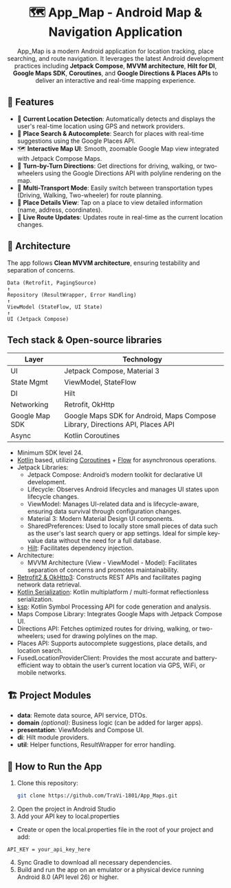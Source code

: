 <h1 align="center">🗺️ App_Map - Android Map & Navigation Application</h1>

<p align="center">  
App_Map is a modern Android application for location tracking, place searching, and route navigation. It leverages the latest Android development practices including <strong>Jetpack Compose</strong>, <strong>MVVM architecture</strong>, <strong>Hilt for DI</strong>, <strong>Google Maps SDK</strong>, <strong>Coroutines</strong>, and <strong>Google Directions & Places APIs</strong> to deliver an interactive and real-time mapping experience.
</p>




## 🚀 Features

- 📍 **Current Location Detection**: Automatically detects and displays the user's real-time location using GPS and network providers.
- 🔎 **Place Search & Autocomplete**: Search for places with real-time suggestions using the Google Places API.
- 🗺️ **Interactive Map UI**: Smooth, zoomable Google Map view integrated with Jetpack Compose Maps.
- 🧭 **Turn-by-Turn Directions**: Get directions for driving, walking, or two-wheelers using the Google Directions API with polyline rendering on the map.
- 🧩 **Multi-Transport Mode**: Easily switch between transportation types (Driving, Walking, Two-wheeler) for route planning.
- 📌 **Place Details View**: Tap on a place to view detailed information (name, address, coordinates).
- 🔄 **Live Route Updates**: Updates route in real-time as the current location changes.



## 🧱 Architecture

The app follows **Clean MVVM architecture**, ensuring testability and separation of concerns.

```
Data (Retrofit, PagingSource)
↑
Repository (ResultWrapper, Error Handling)
↑
ViewModel (StateFlow, UI State)
↑
UI (Jetpack Compose)
```


## Tech stack & Open-source libraries

| Layer          | Technology                                                                    |
| -------------- | ----------------------------------------------------------------------------- |
| UI             | Jetpack Compose, Material 3                                                   |
| State Mgmt     | ViewModel, StateFlow                                                          |
| DI             | Hilt                                                                          |
| Networking     | Retrofit, OkHttp                                                              |
| Google Map SDK | Google Maps SDK for Android, Maps Compose Library, Directions API, Places API |
| Async          | Kotlin Coroutines                                                             |


- Minimum SDK level 24.
- [Kotlin](https://kotlinlang.org/) based, utilizing [Coroutines](https://github.com/Kotlin/kotlinx.coroutines) + [Flow](https://kotlin.github.io/kotlinx.coroutines/kotlinx-coroutines-core/kotlinx.coroutines.flow/) for asynchronous operations.
- Jetpack Libraries:
    - Jetpack Compose: Android’s modern toolkit for declarative UI development.
    - Lifecycle: Observes Android lifecycles and manages UI states upon lifecycle changes.
    - ViewModel: Manages UI-related data and is lifecycle-aware, ensuring data survival through configuration changes.
    - Material 3: Modern Material Design UI components.
    - SharedPreferences: Used to locally store small pieces of data such as the user's last search query or app settings. Ideal for simple key-value data without the need for a full database.
    - [Hilt](https://dagger.dev/hilt/): Facilitates dependency injection.
- Architecture:
    - MVVM Architecture (View - ViewModel - Model): Facilitates separation of concerns and promotes maintainability.
- [Retrofit2 & OkHttp3](https://github.com/square/retrofit): Constructs REST APIs and facilitates paging network data retrieval.
- [Kotlin Serialization](https://github.com/Kotlin/kotlinx.serialization): Kotlin multiplatform / multi-format reflectionless serialization.
- [ksp](https://github.com/google/ksp): Kotlin Symbol Processing API for code generation and analysis.
- Maps Compose Library: Integrates Google Maps with Jetpack Compose UI.
- Directions API: Fetches optimized routes for driving, walking, or two-wheelers; used for drawing polylines on the map.
- Places API: Supports autocomplete suggestions, place details, and location search.
- FusedLocationProviderClient: Provides the most accurate and battery-efficient way to obtain the user’s current location via GPS, WiFi, or mobile networks.

## 🏗️ Project Modules

- **data**: Remote data source, API service, DTOs.
- **domain** *(optional)*: Business logic (can be added for larger apps).
- **presentation**: ViewModels and Compose UI.
- **di**: Hilt module providers.
- **util**: Helper functions, ResultWrapper for error handling.

## 🚀 How to Run the App
1. Clone this repository:
   ```bash
   git clone https://github.com/TraVi-1801/App_Maps.git
   ```
2. Open the project in Android Studio
3. Add your API key to local.properties
- Create or open the local.properties file in the root of your project and add:
```properties
API_KEY = your_api_key_here
```
4. Sync Gradle to download all necessary dependencies.
5. Build and run the app on an emulator or a physical device running Android 8.0 (API level 26) or higher.


